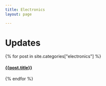 ```yaml
---
title: Electronics
layout: page

---
```


# Updates

<a name="{{ electronics | slugize }}"></a>
{% for post in site.categories["electronics"] %}
  <article class="archive-item">
    <h4><a href="{{ site.baseurl }}{{ post.url }}">{{post.title}}</a></h4>
  </article>
{% endfor %}
